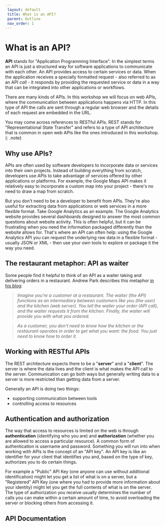 ```yaml
---
 layout: default
 title: What is an API?
 parent: Outline
 nav_order: 1
---
```

# What is an API?

**API** stands for "Application Programming Interface". In the simplest terms an API is just a structured way for software applications to communicate with each other. An API provides access to certain services or data. When the application receives a specially formatted request - also referred to as an API _call_ - it responds by providing the requested service or data in a way that can be integrated into other applications or workflows.

There are many kinds of APIs. In this workshop we will focus on web APIs, where the communication between applications happens via HTTP. In this type of API the calls are sent through a regular web browser and the details of each request are embedded in the URL.

You may come across references to RESTful APIs. REST stands for "Representational State Transfer" and refers to a type of API architecture that is common in open web APIs like the ones introduced in this workshop.
{: .note}

## Why use APIs?

APIs are often used by software developers to incorporate data or services into their own projects. Instead of building everything from scratch, developers use APIs to take advantage of services offered by other applications or platforms. For example, the Google Maps API makes it relatively easy to incorporate a custom map into your project - there's no need to draw a map from scratch.

But you don't need to be a developer to benefit from APIs. They're also useful for extracting data from applications or web services in a more flexible format. Take Google Analytics as an example. The Google Analytics website provides several dashboards designed to answer the most common questions about website activity. This is often helpful, but it can be frustrating when you need the information packaged differently than the website allows for. That's where an API can often help: using the Google Analytics API you can request the underlying raw data in a flexible format - usually JSON or XML - then use your own tools to explore or package it the way you need.

##  The restaurant metaphor: API as waiter

Some people find it helpful to think of an API as a waiter taking and delivering orders in a restaurant. Andrew Park describes this metaphor [in his blog](https://tray.io/blog/how-do-apis-work):

> _Imagine you’re a customer at a restaurant. The waiter (the API) functions as an intermediary between customers like you (the user) and the kitchen (web server). You tell the waiter your order (API call), and the waiter requests it from the kitchen. Finally, the waiter will provide you with what you ordered._

> _As a customer, you don’t need to know how the kitchen or the restaurant operates in order to get what you want: the food. You just need to know how to order it._

## Working with RESTful APIs

The REST architecture expects there to be a "__server__" and a "__client__". The server is where the data lives and the client is what makes the API call to the server. Communication can go both ways but generally writing data to a server is more restricted than getting data from a server.

Generally an API is doing two things:
* supporting communication between tools
* controlling access to resources

## Authentication and authorization
The way that access to resources is limited on the web is through __authentication__ (identifying who you are) and __authorization__ (whether you are allowed to access a particular resource). A common form of authentication is username and password. Something you will run into when working with APIs is the concept of an "API key". An API key is like an identifier for your client that identifies you and, based on the type of key, authorizes you to do certain things.

For example a "Public" API Key (one anyone can use without additional identification) might let you get a list of what is on a server, but a "Registered" API Key (one where you had to provide more information about your identity) might let you get the full contents of what is on the server. The type of authorization you receive usually determines the number of calls you can make within a certain amount of time, to avoid overloading the server or blocking others from accessing it.

## API Documentation
